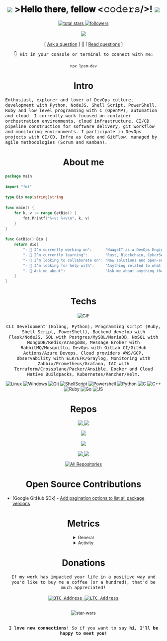 <h1 align="center">
  <img src=".github/assets/kyubey.gif" width="80" heigh="80">
  >𝐇𝐞𝐥𝐥𝐨 𝐭𝐡𝐞𝐫𝐞, 𝐟𝐞𝐥𝐥𝐨𝐰 <𝚌𝚘𝚍𝚎𝚛𝚜/>!
  <img src=".github/assets/cat.gif" width="80" heigh="80">
</h1>

<p align="center">
  <a href="https://github.com/lpsm-dev?tab=repositories&sort=stargazers">
    <img alt="total stars" title="Total stars on GitHub" src="https://custom-icon-badges.herokuapp.com/badge/dynamic/json?logo=star&color=white&labelColor=black&label=Stars&style=for-the-badge&query=%24.stars&url=https://api.github-star-counter.workers.dev/user/gsvprharsha"/>
  </a>

  <a href="https://github.com/lpsm-dev">
    <img alt="followers" title="Follow me on Github" src="https://custom-icon-badges.herokuapp.com/github/followers/lpsm-dev?color=white&labelColor=black&style=for-the-badge&logo=person-add&label=Follow&logoColor=white"/>
  </a>

  <br>
  <br>

  <img src=".github/assets/code.gif" width="175">
</p>

<p align="center">
[ <a href='https://github.com/lpsm-dev/lpsm-dev/issues/new'>Ask a question</a> ] ||
[ <a href='https://github.com/lpsm-dev/lpsm-dev/issues?q=is%3Aissue+is%3Aclosed'>Read questions</a> ]
</p>

<p align="center">
  <samp>👇 Hit in your console or terminal to connect with me:</samp>
  <p align="center">
    <code>npx lpsm-dev</code>
  </p>
</p>

<h1 align="center">Intro</h1>

<p>
  <samp>
    Enthusiast, explorer and lover of DevOps culture, development with Python, NodeJS, Shell Script, PowerShell, Ruby and low level programming with C (OpenMP), automation and cloud. I currently work focused on container orchestration environments, cloud infrastructure, CI/CD pipeline construction for software delivery, git workflow and monitoring environments. I participate in DevOps projects with CI/CD, Infra as Code and GitFlow, managed by agile methodologies (Scrum and Kanban).
  </samp>
</p>

<h1 align="center">About me</h1>

```Go
package main

import "fmt"

type Bio map[string]string

func main() {
	for k, v := range GetBio() {
		fmt.Printf("%+v: %+v\n", k, v)
	}
}

func GetBio() Bio {
	return Bio{
		"- 🔭 I’m currently working on":      "NuageIT as a DevOps Engineer",
		"- 🌱 I’m currently learning":        "Rust, Blockchain, CyberSecurity",
		"- 👯 I’m looking to collaborate on": "New solutions and open-source projects",
		"- 🤔 I’m looking for help with":     "Anything related to what I am currently learning 😅",
		"- 💬 Ask me about":                  "Ask me about anything that you want!",
	}
}
```

<h1 align="center">Techs</h1>

<p align="center">
  <img align="center" src=".github/assets/typing.gif" alt="GIF" width="300" heigh="190"/>

  <br>
  <br>

  <samp>
    CLI Development (Golang, Python), Programming script (Ruby, Shell Script, PowerShell), Backend develop with Flask/NodeJS, SQL with Postgres/MySQL/MariaDB, NoSQL with MongoDB/Redis/ArangoDB, Message Broker with RabbitMQ/Mosquitto, DevOps with GitLab CI/GitHub Actions/Azure Devops, Cloud providers AWS/GCP, Observability with ELK/EFK/Graylog, Monitoring with Zabbix/Prometheus/Grafana, IAC with Terraform/Crossplane/Packer/Ansible, Docker and Cloud Native Buildpacks, Kubernetes/Rancher/Helm.
  </samp>
</p>

<p align="center">
  <img alt="Linux" src="https://img.shields.io/badge/-Linux-black?style=for-the-badge&logo=linux&logoColor=white">
  <img alt="Windows" src="https://img.shields.io/badge/-Windows-black?&style=for-the-badge&logo=windows&logoColor=white">
  <img alt="Git" src="https://img.shields.io/badge/-Git-black?style=for-the-badge&logo=git&logoColor=white">
  <img alt="ShellScript" src="https://img.shields.io/badge/-ShellScript-black?style=for-the-badge&logo=gnu%20bash&logoColor=white">
  <img alt="Powershell" src="https://img.shields.io/badge/-PowerShell-black?&style=for-the-badge&logo=powershell&logoColor=white">
  <img alt="Python" src="https://img.shields.io/badge/Python-black?style=for-the-badge&logo=python&logoColor=white">
  <img alt="C" src="https://img.shields.io/badge/C-black?style=for-the-badge&logo=c&logoColor=white">
  <img alt="C++" src="https://img.shields.io/badge/C%2B%2B-black?style=for-the-badge&logo=c%2B%2B&logoColor=white">
  <img alt="Ruby" src="https://img.shields.io/badge/Ruby-black?style=for-the-badge&logo=ruby&logoColor=white">
  <img alt="Go" src="https://img.shields.io/badge/Go-black?style=for-the-badge&logo=go&logoColor=white">
  <img alt="JS" src="https://img.shields.io/badge/JS-black?style=for-the-badge&logo=javascript&logoColor=white">
</p>

<h1 align="center">Repos</h1>

<p align="center">
  <a href="https://github.com/lpsm-dev/twitter-realtime-processing-covid">
    <img src="https://github-readme-stats.vercel.app/api/pin/?username=lpsm-dev&repo=twitter-realtime-processing-covid" />
  </a>

  <a href="https://github.com/lpsm-dev/twitter-sentimental-analysis-covid">
    <img src="https://github-readme-stats.vercel.app/api/pin/?username=lpsm-dev&repo=twitter-sentimental-analysis-covid" />
  </a>
</p>

<p align="center">
  <img src="https://github-readme-stats.vercel.app/api?username=lpsm-dev&theme=nord&" />
</p>

<p align="center">
  <img src="https://github-readme-streak-stats.herokuapp.com/?user=lpsm-dev&theme=nord&" />
</p>

<p align="center">
  <a href="https://github.com/lpsm-dev/helm-recursive-library">
    <img src="https://github-readme-stats.vercel.app/api/pin/?username=lpsm-dev&repo=helm-recursive-library" />
  </a>

  <a href="https://github.com/lpsm-dev/gitlab-ci-lint">
    <img src="https://github-readme-stats.vercel.app/api/pin/?username=lpsm-dev&repo=gitlab-ci-lint" />
  </a>
</p>

<p align="center">
  <a href="https://github.com/lpsm-dev?tab=repositories">
    <img alt="All Repositories" title="All Repositories" src="https://custom-icon-badges.herokuapp.com/badge/-All%20Repos-black?style=for-the-badge&logoColor=white&logo=repo"/>
  </a>
</p>

<h1 align="center">Open Source Contributions</h1>

- [Google GitHub SDk] - [Add pagination options to list all package versions](https://github.com/google/go-github/pull/2250)

<h1 align="center">Metrics</h1>

<details align="center">
<summary>General</summary>
<p align="center">

<img align="center" src="/metrics/github-metrics.svg" alt="Metrics" width="400">

</p>
</details>

<details align="center">
<summary>Activity</summary>
<p align="center">

[![Github activity graph](https://github-readme-activity-graph.cyclic.app/graph?username=lpsm-dev&bg_color=000000&color=ffffff&line=ffffff&point=d9ed45&area=true&hide_border=true)](https://github.com/ashutosh00710/github-readme-activity-graph)

</p>
</details>

<h1 align="center">Donations</h1>

<p align="center">
  <samp>
    If my work has impacted your life in a positive way and you'd like to buy me a coffee (or a hundred), that'd be much appreciated!
  <samp>

  <br>
  <br>

  <a href="https://www.blockchain.com/pt/btc/address/bc1qn50elv826qs2qd6xhfh6n79649epqyaqmtwky5">
    <img alt="BTC Address" src="https://img.shields.io/badge/BTC%20Address-black?style=for-the-badge&logo=bitcoin&logoColor=white">
  </a>

  <a href="https://live.blockcypher.com/ltc/address/ltc1qwzrxmlmzzx68k2dnrcrplc4thadm75khzrznjw/">
    <img alt="LTC Address" src="https://img.shields.io/badge/LTC%20Address-black?style=for-the-badge&logo=litecoin&logoColor=white">
  </a>
</p>

<br>

<div align="center">

<img alt="star-wars" src=".github/assets/yoda.gif" width="225"/>

</div>

<br>

<p align="center">
  <samp>
    <b>
      I love new connections!</b> So if you want to say <b>hi, I'll be happy to meet you!
    </b>
  <samp>
</p>
